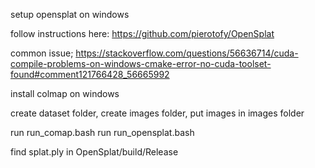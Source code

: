 setup opensplat on windows 

follow instructions here: https://github.com/pierotofy/OpenSplat


common issue; https://stackoverflow.com/questions/56636714/cuda-compile-problems-on-windows-cmake-error-no-cuda-toolset-found#comment121766428_56665992


install colmap on windows 



create dataset folder, create images folder, put images in images folder 

run run_comap.bash 
run run_opensplat.bash

find splat.ply in OpenSplat/build/Release


